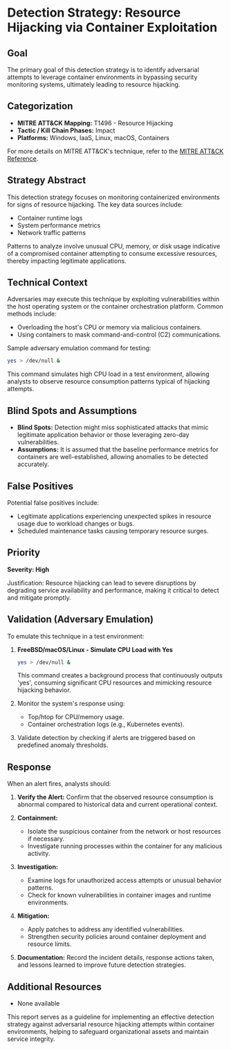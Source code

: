 # Detection Strategy: Resource Hijacking via Container Exploitation

## Goal
The primary goal of this detection strategy is to identify adversarial attempts to leverage container environments in bypassing security monitoring systems, ultimately leading to resource hijacking.

## Categorization
- **MITRE ATT&CK Mapping:** T1496 - Resource Hijacking
- **Tactic / Kill Chain Phases:** Impact
- **Platforms:** Windows, IaaS, Linux, macOS, Containers

For more details on MITRE ATT&CK's technique, refer to the [MITRE ATT&CK Reference](https://attack.mitre.org/techniques/T1496).

## Strategy Abstract
This detection strategy focuses on monitoring containerized environments for signs of resource hijacking. The key data sources include:
- Container runtime logs
- System performance metrics
- Network traffic patterns

Patterns to analyze involve unusual CPU, memory, or disk usage indicative of a compromised container attempting to consume excessive resources, thereby impacting legitimate applications.

## Technical Context
Adversaries may execute this technique by exploiting vulnerabilities within the host operating system or the container orchestration platform. Common methods include:
- Overloading the host's CPU or memory via malicious containers.
- Using containers to mask command-and-control (C2) communications.

Sample adversary emulation command for testing:
```bash
yes > /dev/null &
```
This command simulates high CPU load in a test environment, allowing analysts to observe resource consumption patterns typical of hijacking attempts.

## Blind Spots and Assumptions
- **Blind Spots:** Detection might miss sophisticated attacks that mimic legitimate application behavior or those leveraging zero-day vulnerabilities.
- **Assumptions:** It is assumed that the baseline performance metrics for containers are well-established, allowing anomalies to be detected accurately.

## False Positives
Potential false positives include:
- Legitimate applications experiencing unexpected spikes in resource usage due to workload changes or bugs.
- Scheduled maintenance tasks causing temporary resource surges.

## Priority
**Severity: High**

Justification:
Resource hijacking can lead to severe disruptions by degrading service availability and performance, making it critical to detect and mitigate promptly.

## Validation (Adversary Emulation)
To emulate this technique in a test environment:

1. **FreeBSD/macOS/Linux - Simulate CPU Load with Yes**
   ```bash
   yes > /dev/null &
   ```
   This command creates a background process that continuously outputs 'yes', consuming significant CPU resources and mimicking resource hijacking behavior.

2. Monitor the system's response using:
   - Top/htop for CPU/memory usage.
   - Container orchestration logs (e.g., Kubernetes events).

3. Validate detection by checking if alerts are triggered based on predefined anomaly thresholds.

## Response
When an alert fires, analysts should:

1. **Verify the Alert:** Confirm that the observed resource consumption is abnormal compared to historical data and current operational context.
2. **Containment:**
   - Isolate the suspicious container from the network or host resources if necessary.
   - Investigate running processes within the container for any malicious activity.

3. **Investigation:**
   - Examine logs for unauthorized access attempts or unusual behavior patterns.
   - Check for known vulnerabilities in container images and runtime environments.

4. **Mitigation:**
   - Apply patches to address any identified vulnerabilities.
   - Strengthen security policies around container deployment and resource limits.

5. **Documentation:** Record the incident details, response actions taken, and lessons learned to improve future detection strategies.

## Additional Resources
- None available

This report serves as a guideline for implementing an effective detection strategy against adversarial resource hijacking attempts within container environments, helping to safeguard organizational assets and maintain service integrity.